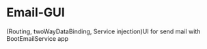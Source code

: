 # Email-GUI
(Routing, twoWayDataBinding, Service injection)UI for send mail with BootEmailService app 
